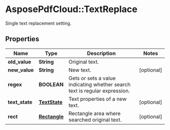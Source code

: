 ﻿# AsposePdfCloud::TextReplace
Single text replacement setting.

## Properties
Name | Type | Description | Notes
------------ | ------------- | ------------- | -------------
**old_value** | **String** | Original text. | 
**new_value** | **String** | New text. | [optional] 
**regex** | **BOOLEAN** | Gets or sets a value indicating whether search text is regular expression. | 
**text_state** | [**TextState**](TextState.md) | Text properties of a new text. | [optional] 
**rect** | [**Rectangle**](Rectangle.md) | Rectangle area where searched original text. | [optional] 


